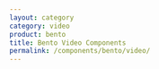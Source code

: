 ```yaml
---
layout: category
category: video
product: bento
title: Bento Video Components
permalink: /components/bento/video/
---
```


